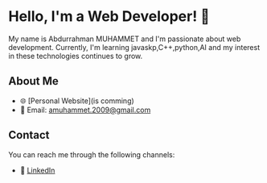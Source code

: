 # Hello, I'm a Web Developer! 👋

My name is Abdurrahman MUHAMMET and I'm passionate about web development. Currently, I'm learning javaskp,C++,python,AI and my interest in these technologies continues to grow.

## About Me

- 🌐 [Personal Website](is comming)
- 📧 Email: amuhammet.2009@gmail.com
<!--

## Projects

- 🚀 [First Project](is comming)
- 🌟 [Second Project](is comming)

-->
## Contact

You can reach me through the following channels:

- 💼 [LinkedIn](https://www.linkedin.com/in/omerboran22/)
